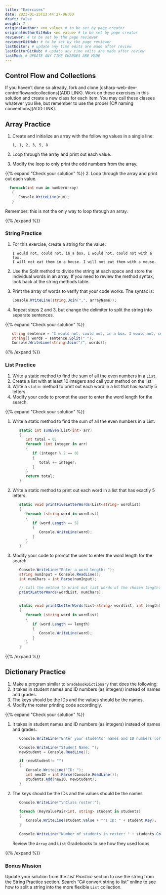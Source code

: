 ```yaml
---
title: "Exercises"
date: 2023-01-25T13:44:27-06:00
draft: false
weight: 7
originalAuthor: <no value> # to be set by page creator
originalAuthorGitHub: <no value> # to be set by page creator
reviewer: # to be set by the page reviewer
reviewerGitHub: # to be set by the page reviewer
lastEditor: # update any time edits are made after review
lastEditorGitHub: # update any time edits are made after review
lastMod: # UPDATE ANY TIME CHANGES ARE MADE
---
```


## Control Flow and Collections

<!-- TODO: Add link to repo AND Link back to chapter 1-->

If you haven’t done so already, fork and clone [csharp-web-dev-controlflowandcollections](ADD LINK). Work on these exercises in this solution and create a new class for each item. You may call these classes whatever you like, but remember to use the proper [C# naming conventions](ADD LINK).

## Array Practice
1. Create and initialize an array with the following values in a single line:

   ```
   1, 1, 2, 3, 5, 8
   ```

1. Loop through the array and print out each value.

1. Modify the loop to only print the odd numbers from the array.


{{% expand "Check your solution" %}} 2. Loop through the array and print out each value.

```csharp
  foreach(int num in numberArray)
   {
      Console.WriteLine(num);
   }
```

Remember: this is not the only way to loop through an array.

{{% /expand %}}

### String Practice
1. For this exercise, create a string for the value:

   ```
   I would not, could not, in a box. I would not, could not with a fox.
   I will not eat them in a house. I will not eat them with a mouse.
   ```

1. Use the Split method to divide the string at each space and store the individual words in an array. If you need to review the method syntax, look back at the string methods table.
 
1. Print the array of words to verify that your code works. The syntax is:

   ```csharp
   Console.WriteLine(string.Join(",", arrayName));
   ```
1. Repeat steps 2 and 3, but change the delimiter to split the string into separate sentences.

{{% expand "Check your solution" %}}

```csharp
   string sentence = "I would not, could not, in a box. I would not, could not with a fox. I will not eat them in a house. I will not eat them with a mouse.";
   string[] words = sentence.Split(" ");
   Console.WriteLine(string.Join("/", words));
```

{{% /expand %}}


### List Practice
1. Write a static method to find the sum of all the even numbers in a `List`.
1. Create a list with at least 10 integers and call your method on the list.
1. Write a `static` method to print out each word in a list that has exactly 5 letters.
1. Modify your code to prompt the user to enter the word length for the search.

{{% expand "Check your solution" %}}

1. Write a static method to find the sum of all the even numbers in a List.
   ```csharp
      static int sumEven(List<int> arr)
      {
         int total = 0;
         foreach (int integer in arr)
         {
            if (integer % 2 == 0)
            {
               total += integer;
            }
         }
         return total;
      }
   ```   

3. Write a static method to print out each word in a list that has exactly 5 letters.
   ```csharp
      static void printFiveLetterWords(List<string> wordlist)
      {
         foreach (string word in wordlist)
         {
            if (word.Length == 5)
            {
               Console.WriteLine(word);
            }
         }
      }
   ```  
4. Modify your code to prompt the user to enter the word length for the search.

   ```csharp
      Console.WriteLine("Enter a word length: ");
      string numInput = Console.ReadLine();
      int numChars = int.Parse(numInput);

      // Call the method to print out list words of the chosen length:
      printXLetterWords(wordList, numChars);


      static void printXLetterWords(List<string> wordlist, int length)
      {
         foreach (string word in wordlist)
         {
            if (word.Length == length)
            {
               Console.WriteLine(word);
            }
         }
      }
   ```
{{% /expand %}}


## Dictionary Practice
1. Make a program similar to `GradebookDictionary` that does the following:
1. It takes in student names and ID numbers (as integers) instead of names and grades.
1. The keys should be the IDs and the values should be the names.
1. Modify the roster printing code accordingly.

{{% expand "Check your solution" %}}

1. It takes in student names and ID numbers (as integers) instead of names and grades.

   ```csharp
      Console.WriteLine("Enter your students' names and ID numbers (or ENTER to finish):");

      Console.WriteLine("Student Name: ");
      newStudent = Console.ReadLine();

      if (newStudent!= "")
      {
         Console.WriteLine("ID: ");
         int newID = int.Parse(Console.ReadLine());
         students.Add(newID, newStudent);
      }
   ```
2. The keys should be the IDs and the values should be the names
   ```csharp
      Console.WriteLine("\nClass roster:");

      foreach (KeyValuePair<int, string> student in students)
      {
         Console.WriteLine(student.Value + "'s ID: " + student.Key);
      }

      Console.WriteLine("Number of students in roster: " + students.Count);
   ```
   Review the `Array` and `List` Gradebooks to see how they used loops

{{% /expand %}}

### Bonus Mission
Update your solution from the *List Practice* section to use the string from the String Practice section. Search “C# convert string to list” online to see how to split a string into the more flexible `List` collection.